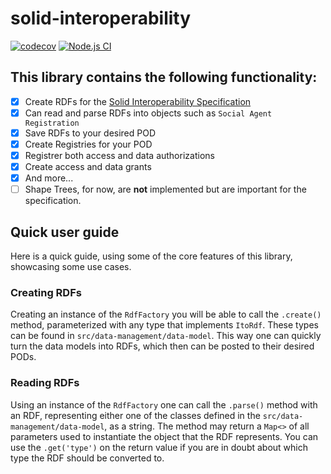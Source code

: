 # solid-interoperability
[![codecov](https://codecov.io/gh/cs-23-sw7-07/solid-interoperability/graph/badge.svg?token=N9ZdihkM4n)](https://codecov.io/gh/cs-23-sw7-07/solid-interoperability) 
[![Node.js CI](https://github.com/cs-23-sw7-07/solid-interoperability/actions/workflows/node.js.yml/badge.svg)](https://github.com/cs-23-sw7-07/solid-interoperability/actions/workflows/node.js.yml)

## This library contains the following functionality:
- [x] Create RDFs for the [Solid Interoperability Specification](https://solid.github.io/data-interoperability-panel/specification/)
- [x] Can read and parse RDFs into objects such as `Social Agent Registration`
- [x] Save RDFs to your desired POD
- [x] Create Registries for your POD
- [x] Registrer both access and data authorizations
- [x] Create access and data grants 
- [x] And more...
- [ ] Shape Trees, for now, are **not** implemented but are important for the specification.
## Quick user guide
Here is a quick guide, using some of the core features of this library, showcasing some use cases.
### Creating RDFs
Creating an instance of the `RdfFactory` you will be able to call the `.create()` method, parameterized with any type that implements `ItoRdf`. These types can be found in `src/data-management/data-model`. This way one can quickly turn the data models into RDFs, which then can be posted to their desired PODs.
### Reading RDFs
Using an instance of the `RdfFactory` one can call the `.parse()` method with an RDF, representing either one of the classes defined in the `src/data-management/data-model`, as a string. The method may return a `Map<>` of all parameters used to instantiate the object that the RDF represents. You can use the `.get('type')` on the return value if you are in doubt about which type the RDF should be converted to.
